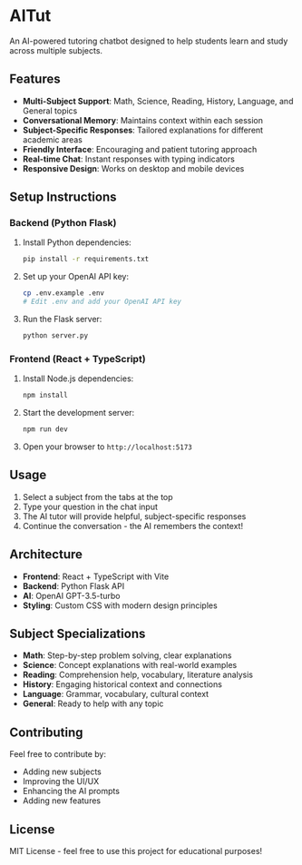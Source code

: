 # AITut

An AI-powered tutoring chatbot designed to help students learn and study across multiple subjects.

## Features

- **Multi-Subject Support**: Math, Science, Reading, History, Language, and General topics
- **Conversational Memory**: Maintains context within each session
- **Subject-Specific Responses**: Tailored explanations for different academic areas
- **Friendly Interface**: Encouraging and patient tutoring approach
- **Real-time Chat**: Instant responses with typing indicators
- **Responsive Design**: Works on desktop and mobile devices

## Setup Instructions

### Backend (Python Flask)

1. Install Python dependencies:
   ```bash
   pip install -r requirements.txt
   ```

2. Set up your OpenAI API key:
   ```bash
   cp .env.example .env
   # Edit .env and add your OpenAI API key
   ```

3. Run the Flask server:
   ```bash
   python server.py
   ```

### Frontend (React + TypeScript)

1. Install Node.js dependencies:
   ```bash
   npm install
   ```

2. Start the development server:
   ```bash
   npm run dev
   ```

3. Open your browser to `http://localhost:5173`

## Usage

1. Select a subject from the tabs at the top
2. Type your question in the chat input
3. The AI tutor will provide helpful, subject-specific responses
4. Continue the conversation - the AI remembers the context!

## Architecture

- **Frontend**: React + TypeScript with Vite
- **Backend**: Python Flask API
- **AI**: OpenAI GPT-3.5-turbo
- **Styling**: Custom CSS with modern design principles

## Subject Specializations

- **Math**: Step-by-step problem solving, clear explanations
- **Science**: Concept explanations with real-world examples
- **Reading**: Comprehension help, vocabulary, literature analysis
- **History**: Engaging historical context and connections
- **Language**: Grammar, vocabulary, cultural context
- **General**: Ready to help with any topic

## Contributing

Feel free to contribute by:
- Adding new subjects
- Improving the UI/UX
- Enhancing the AI prompts
- Adding new features

## License

MIT License - feel free to use this project for educational purposes!
